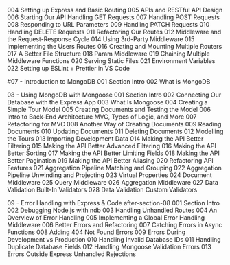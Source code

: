 004 Setting up Express and Basic Routing
005 APIs and RESTful API Design
006 Starting Our API Handling GET Requests
007 Handling POST Requests
008 Responding to URL Parameters
009 Handling PATCH Requests
010 Handling DELETE Requests
011 Refactoring Our Routes
012 Middleware and the Request-Response Cycle
014 Using 3rd-Party Middleware
015 Implementing the Users Routes
016 Creating and Mounting Multiple Routers
017 A Better File Structure
018 Param Middleware
019 Chaining Multiple Middleware Functions
020 Serving Static Files
021 Environment Variables
022 Setting up ESLint + Prettier in VS Code

#07 - Introduction to MongoDB
001 Section Intro
002 What is MongoDB

08 - Using MongoDB with Mongoose
001 Section Intro
002 Connecting Our Database with the Express App
003 What Is Mongoose
004 Creating a Simple Tour Model
005 Creating Documents and Testing the Model
006 Intro to Back-End Architecture MVC, Types of Logic, and More
007 Refactoring for MVC
008 Another Way of Creating Documents
009 Reading Documents
010 Updating Documents
011 Deleting Documents
012 Modelling the Tours
013 Importing Development Data
014 Making the API Better Filtering
015 Making the API Better Advanced Filtering
016 Making the API Better Sorting
017 Making the API Better Limiting Fields
018 Making the API Better Pagination
019 Making the API Better Aliasing
020 Refactoring API Features
021 Aggregation Pipeline Matching and Grouping
022 Aggregation Pipeline Unwinding and Projecting
023 Virtual Properties
024 Document Middleware
025 Query Middleware
026 Aggregation Middleware
027 Data Validation Built-In Validators
028 Data Validation Custom Validators

09 - Error Handling with Express & Code after-section-08
001 Section Intro
002 Debugging Node.js with ndb
003 Handling Unhandled Routes
004 An Overview of Error Handling
005 Implementing a Global Error Handling Middleware
006 Better Errors and Refactoring
007 Catching Errors in Async Functions
008 Adding 404 Not Found Errors
009 Errors During Development vs Production
010 Handling Invalid Database IDs
011 Handling Duplicate Database Fields
012 Handling Mongoose Validation Errors
013 Errors Outside Express Unhandled Rejections
